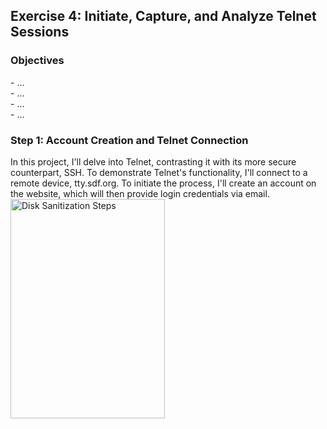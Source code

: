 <h2>Exercise 4: Initiate, Capture, and Analyze Telnet Sessions</h2>

<h3>Objectives</h3>
- ...
<br />
- ...
<br />
- ...
<br />
- ...

<h3>Step 1: Account Creation and Telnet Connection</h3>
In this project, I'll delve into Telnet, contrasting it with its more secure counterpart, SSH. To demonstrate Telnet's functionality, I'll connect to a remote device, tty.sdf.org. To initiate the process, I'll create an account on the website, which will then provide login credentials via email.
<br />
<img src="https://github.com/Yagoobz/InitiateCaptureAnalyzeTelnetSessions/assets/145611184/fbbada74-43ca-48bb-83cf-1472e0f9687d" height="30%" width="70%" alt="Disk Sanitization Steps"/>
